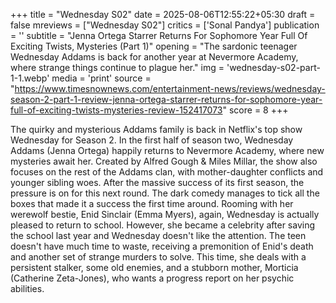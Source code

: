 +++
title = "Wednesday S02"
date = 2025-08-06T12:55:22+05:30
draft = false
mreviews = ["Wednesday S02"]
critics = ['Sonal Pandya']
publication = ''
subtitle = "Jenna Ortega Starrer Returns For Sophomore Year Full Of Exciting Twists, Mysteries (Part 1)"
opening = "The sardonic teenager Wednesday Addams is back for another year at Nevermore Academy, where strange things continue to plague her."
img = 'wednesday-s02-part-1-1.webp'
media = 'print'
source = "https://www.timesnownews.com/entertainment-news/reviews/wednesday-season-2-part-1-review-jenna-ortega-starrer-returns-for-sophomore-year-full-of-exciting-twists-mysteries-review-152417073"
score = 8
+++

The quirky and mysterious Addams family is back in Netflix's top show Wednesday for Season 2. In the first half of season two, Wednesday Addams (Jenna Ortega) happily returns to Nevermore Academy, where new mysteries await her. Created by Alfred Gough & Miles Millar, the show also focuses on the rest of the Addams clan, with mother-daughter conflicts and younger sibling woes. After the massive success of its first season, the pressure is on for this next round. The dark comedy manages to tick all the boxes that made it a success the first time around. Rooming with her werewolf bestie, Enid Sinclair (Emma Myers), again, Wednesday is actually pleased to return to school. However, she became a celebrity after saving the school last year and Wednesday doesn't like the attention. The teen doesn't have much time to waste, receiving a premonition of Enid's death and another set of strange murders to solve. This time, she deals with a persistent stalker, some old enemies, and a stubborn mother, Morticia (Catherine Zeta-Jones), who wants a progress report on her psychic abilities.

